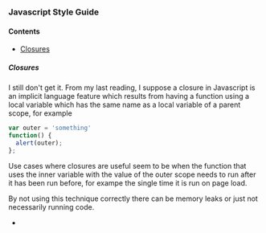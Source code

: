 ### Javascript Style Guide

#### Contents

- [Closures](#closures)

##### Closures

I still don't get it. From my last reading, I suppose a closure in Javascript is an implicit language feature which results from having a function using a local variable which has the same name as a local variable of a parent scope, for example

```javascript
var outer = 'something'
function() {
  alert(outer);
};
```

Use cases where closures are useful seem to be when the function that uses the inner variable with the value of the outer scope needs to run after it has been run before, for exampe the single time it is run on page load.

By not using this technique correctly there can be memory leaks or just not necessarily running code.

-

